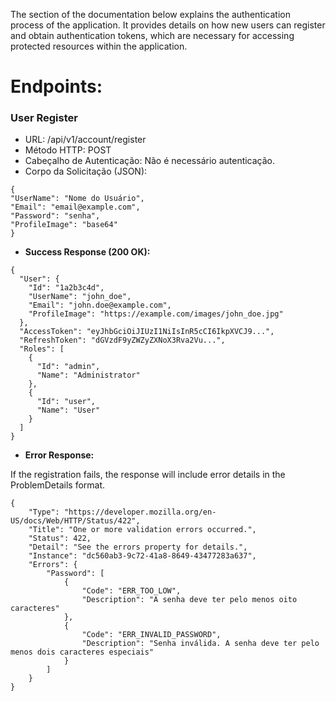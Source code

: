The section of the documentation below explains the authentication process of the application. It provides details on how new users can register and obtain authentication tokens, which are necessary for accessing protected resources within the application.

# Endpoints:

### User Register

- URL: /api/v1/account/register
- Método HTTP: POST
- Cabeçalho de Autenticação: Não é necessário autenticação.
- Corpo da Solicitação (JSON):

```
{
"UserName": "Nome do Usuário",
"Email": "email@example.com",
"Password": "senha",
"ProfileImage": "base64"
}
```

- **Success Response (200 OK):**

```
{
  "User": {
    "Id": "1a2b3c4d",
    "UserName": "john_doe",
    "Email": "john.doe@example.com",
    "ProfileImage": "https://example.com/images/john_doe.jpg"
  },
  "AccessToken": "eyJhbGciOiJIUzI1NiIsInR5cCI6IkpXVCJ9...",
  "RefreshToken": "dGVzdF9yZWZyZXNoX3Rva2Vu...",
  "Roles": [
    {
      "Id": "admin",
      "Name": "Administrator"
    },
    {
      "Id": "user",
      "Name": "User"
    }
  ]
}
```

- **Error Response:**

If the registration fails, the response will include error details in the ProblemDetails format.

```
{
    "Type": "https://developer.mozilla.org/en-US/docs/Web/HTTP/Status/422",
    "Title": "One or more validation errors occurred.",
    "Status": 422,
    "Detail": "See the errors property for details.",
    "Instance": "dc560ab3-9c72-41a8-8649-43477283a637",
    "Errors": {
        "Password": [
            {
                "Code": "ERR_TOO_LOW",
                "Description": "A senha deve ter pelo menos oito caracteres"
            },
            {
                "Code": "ERR_INVALID_PASSWORD",
                "Description": "Senha inválida. A senha deve ter pelo menos dois caracteres especiais"
            }
        ]
    }
}
```
